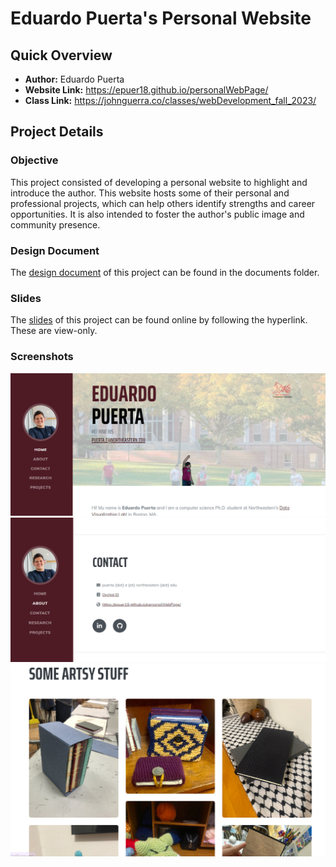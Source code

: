 # Eduardo Puerta's Personal Website

## Quick Overview

+ **Author:** Eduardo Puerta
+ **Website Link:** https://epuer18.github.io/personalWebPage/
+ **Class Link:** https://johnguerra.co/classes/webDevelopment_fall_2023/

## Project Details 

### Objective
This project consisted of developing a personal website to highlight and introduce the author. 
This website hosts some of their personal and professional projects, which can help others identify strengths and career opportunities. 
It is also intended to foster the author's public image and community presence. 

### Design Document
The [design document](\documents\CS5610_project1.pdf) of this project can be found in the documents folder. 

### Slides
The [slides](https://docs.google.com/presentation/d/162GO3mUeCwybjkoY9c4ysqjkyhA_QKTxlREQfqyh7zQ/edit?usp=sharing) of this project can be found online by following the hyperlink. 
These are view-only.

### Screenshots
<img src="assets/img/Screenshot_webpage.png" alt="Screenshot of landing page">
<img src="assets/img/Screenshot_webpage2.png" alt="Example of Contact information page">
<img src="assets/img/screenshot_artsy.png" alt="Screenshot of Eduardo's art projects">